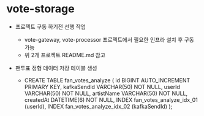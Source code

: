 # vote-storage

* 프로젝트 구동 하기전 선행 작업
  * vote-gateway, vote-processor 프로젝트에서 필요한 인프라 설치 후 구동 가능
  * 위 2개 프로젝트 README.md 참고

* 팬투표 정형 데이터 저장 테이블 생성
  * CREATE TABLE fan_votes_analyze (
    id BIGINT AUTO_INCREMENT PRIMARY KEY,
    kafkaSendId VARCHAR(50) NOT NULL,
    userId VARCHAR(50) NOT NULL,
    artistName VARCHAR(50) NOT NULL,
    createdAt DATETIME(6) NOT NULL,
    INDEX fan_votes_analyze_idx_01 (userId),
    INDEX fan_votes_analyze_idx_02 (kafkaSendId)
    );

 